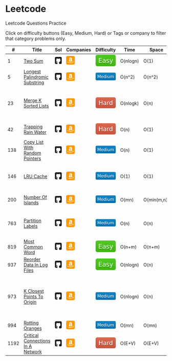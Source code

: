 # Leetcode
Leetcode Questions Practice

Click on difficulty buttons (Easy, Medium, Hard) or Tags or company to filter that category problems only.

|#|Title|Sol|Companies|Difficulty|Time|Space|Tags|
| - | - | - | - | - |  - | - | - |
|1|[Two Sum](https://leetcode.com/problems/two-sum/)|[<img src="images/github.svg" width="27" title="Solution" />](https://github.com/yvrakesh/Leetcode/tree/main/code-0001-to-0499/001-Two-Sum)|[<img src="images/amazon.svg" width="27" title="Amazon" />](https://github.com/yvrakesh/Leetcode/tree/main/company/Amazon)&nbsp; |[![Easy](images/EasyGreen.svg)](https://github.com/yvrakesh/Leetcode/tree/main/difficulty/Easy)|O(nlogn)|O(1)|[Array](https://github.com/yvrakesh/Leetcode/tree/main/tag/Array), [Hash Table](https://github.com/yvrakesh/Leetcode/tree/main/tag/Hash-Table)
|5|[Longest Palindromic Substring](https://leetcode.com/problems/longest-palindromic-substring/)|[<img src="images/github.svg" width="27" title="Solution" />](https://github.com/yvrakesh/Leetcode/tree/main/code-0001-to-0499/005-Longest-Palindromic-Substring)|[<img src="images/amazon.svg" width="27" title="Amazon" />](https://github.com/yvrakesh/Leetcode/tree/main/company/Amazon)&nbsp; |[![Medium](images/MediumBlue.svg)](https://github.com/yvrakesh/Leetcode/tree/main/difficulty/Medium)|O(n^2)|O(n^2)|[String](https://github.com/yvrakesh/Leetcode/tree/main/tag/String), [DP](https://github.com/yvrakesh/Leetcode/tree/main/tag/DP)
|23|[Merge K Sorted Lists](https://leetcode.com/problems/merge-k-sorted-lists/)|[<img src="images/github.svg" width="27" title="Solution" />](https://github.com/yvrakesh/Leetcode/tree/main/code-0001-to-0499/023-Merge-K-Sorted-Lists)|[<img src="images/amazon.svg" width="27" title="Amazon" />](https://github.com/yvrakesh/Leetcode/tree/main/company/Amazon)&nbsp; |[![Hard](images/HardRed.svg)](https://github.com/yvrakesh/Leetcode/tree/main/difficulty/Hard)|O(nlogk)|O(n)|[Linked List](https://github.com/yvrakesh/Leetcode/tree/main/tag/Linked-List), [Divide And Conquer](https://github.com/yvrakesh/Leetcode/tree/main/tag/Divide-And-Conquer), [Priority Queue](https://github.com/yvrakesh/Leetcode/tree/main/tag/Priority-Queue), [Merge Sort](https://github.com/yvrakesh/Leetcode/tree/main/tag/Merge-Sort)
|42|[Trapping Rain Water](https://leetcode.com/problems/trapping-rain-water/)|[<img src="images/github.svg" width="27" title="Solution" />](https://github.com/yvrakesh/Leetcode/tree/main/code-0001-to-0499/042-Trapping-Rain-Water)|[<img src="images/amazon.svg" width="27" title="Amazon" />](https://github.com/yvrakesh/Leetcode/tree/main/company/Amazon)&nbsp; |[![Hard](images/HardRed.svg)](https://github.com/yvrakesh/Leetcode/tree/main/difficulty/Hard)|O(n)|O(1)|[Array](https://github.com/yvrakesh/Leetcode/tree/main/tag/Array), [Two Pointers](https://github.com/yvrakesh/Leetcode/tree/main/tag/Two-Pointers), [DP](https://github.com/yvrakesh/Leetcode/tree/main/tag/DP), [Stack](https://github.com/yvrakesh/Leetcode/tree/main/tag/Stack)
|138|[Copy List With Random Pointers](https://leetcode.com/problems/copy-list-with-random-pointers/)|[<img src="images/github.svg" width="27" title="Solution" />](https://github.com/yvrakesh/Leetcode/tree/main/code-0001-to-0499/138-Copy-List-With-Random-Pointers)|[<img src="images/amazon.svg" width="27" title="Amazon" />](https://github.com/yvrakesh/Leetcode/tree/main/company/Amazon)&nbsp; |[![Medium](images/MediumBlue.svg)](https://github.com/yvrakesh/Leetcode/tree/main/difficulty/Medium)|O(n)|O(1)|[Hash Table](https://github.com/yvrakesh/Leetcode/tree/main/tag/Hash-Table), [Linked List](https://github.com/yvrakesh/Leetcode/tree/main/tag/Linked-List)
|146|[LRU Cache](https://leetcode.com/problems/lru-cache/)|[<img src="images/github.svg" width="27" title="Solution" />](https://github.com/yvrakesh/Leetcode/tree/main/code-0001-to-0499/146-Lru-Cache)|[<img src="images/amazon.svg" width="27" title="Amazon" />](https://github.com/yvrakesh/Leetcode/tree/main/company/Amazon)&nbsp; |[![Medium](images/MediumBlue.svg)](https://github.com/yvrakesh/Leetcode/tree/main/difficulty/Medium)|O(1)|O(1)|[Hash Table](https://github.com/yvrakesh/Leetcode/tree/main/tag/Hash-Table), [Linked List](https://github.com/yvrakesh/Leetcode/tree/main/tag/Linked-List), [Design](https://github.com/yvrakesh/Leetcode/tree/main/tag/Design), [Doubly Linked List](https://github.com/yvrakesh/Leetcode/tree/main/tag/Doubly-Linked-List)
|200|[Number Of Islands](https://leetcode.com/problems/number-of-islands/)|[<img src="images/github.svg" width="27" title="Solution" />](https://github.com/yvrakesh/Leetcode/tree/main/code-0001-to-0499/200-Number-Of-Islands)|[<img src="images/amazon.svg" width="27" title="Amazon" />](https://github.com/yvrakesh/Leetcode/tree/main/company/Amazon)&nbsp; |[![Medium](images/MediumBlue.svg)](https://github.com/yvrakesh/Leetcode/tree/main/difficulty/Medium)|O(mn)|O(min(m,n))|[Array](https://github.com/yvrakesh/Leetcode/tree/main/tag/Array), [BFS](https://github.com/yvrakesh/Leetcode/tree/main/tag/BFS), [DFS](https://github.com/yvrakesh/Leetcode/tree/main/tag/DFS), [Matrix](https://github.com/yvrakesh/Leetcode/tree/main/tag/Matrix), [Union Find](https://github.com/yvrakesh/Leetcode/tree/main/tag/Union-Find)
|763|[Partition Labels](https://leetcode.com/problems/partition-labels/)|[<img src="images/github.svg" width="27" title="Solution" />](https://github.com/yvrakesh/Leetcode/tree/main/code-0500-to-0999/763-Partition-Labels)|[<img src="images/amazon.svg" width="27" title="Amazon" />](https://github.com/yvrakesh/Leetcode/tree/main/company/Amazon)&nbsp; |[![Medium](images/MediumBlue.svg)](https://github.com/yvrakesh/Leetcode/tree/main/difficulty/Medium)|O(n)|O(n)|[Hash Table](https://github.com/yvrakesh/Leetcode/tree/main/tag/Hash-Table), [Two Pointers](https://github.com/yvrakesh/Leetcode/tree/main/tag/Two-Pointers), [String](https://github.com/yvrakesh/Leetcode/tree/main/tag/String), [Greedy](https://github.com/yvrakesh/Leetcode/tree/main/tag/Greedy)
|819|[Most Common Word](https://leetcode.com/problems/most-common-word/)|[<img src="images/github.svg" width="27" title="Solution" />](https://github.com/yvrakesh/Leetcode/tree/main/code-0500-to-0999/819-Most-Common-Word)|[<img src="images/amazon.svg" width="27" title="Amazon" />](https://github.com/yvrakesh/Leetcode/tree/main/company/Amazon)&nbsp; |[![Easy](images/EasyGreen.svg)](https://github.com/yvrakesh/Leetcode/tree/main/difficulty/Easy)|O(n+m)|O(n+m)|[Hash Table](https://github.com/yvrakesh/Leetcode/tree/main/tag/Hash-Table), [String](https://github.com/yvrakesh/Leetcode/tree/main/tag/String)
|937|[Reorder Data In Log Files](https://leetcode.com/problems/reorder-data-in-log-files/)|[<img src="images/github.svg" width="27" title="Solution" />](https://github.com/yvrakesh/Leetcode/tree/main/code-0500-to-0999/937-Reorder-Data-In-Log-Files)|[<img src="images/amazon.svg" width="27" title="Amazon" />](https://github.com/yvrakesh/Leetcode/tree/main/company/Amazon)&nbsp; |[![Easy](images/EasyGreen.svg)](https://github.com/yvrakesh/Leetcode/tree/main/difficulty/Easy)|O(nlogn)|O(n)|[Array](https://github.com/yvrakesh/Leetcode/tree/main/tag/Array), [String](https://github.com/yvrakesh/Leetcode/tree/main/tag/String), [Sorting](https://github.com/yvrakesh/Leetcode/tree/main/tag/Sorting)
|973|[K Closest Points To Origin](https://leetcode.com/problems/k-closest-points-to-origin/)|[<img src="images/github.svg" width="27" title="Solution" />](https://github.com/yvrakesh/Leetcode/tree/main/code-0500-to-0999/973-K-Closest-Points-To-Origin)|[<img src="images/amazon.svg" width="27" title="Amazon" />](https://github.com/yvrakesh/Leetcode/tree/main/company/Amazon)&nbsp; |[![Medium](images/MediumBlue.svg)](https://github.com/yvrakesh/Leetcode/tree/main/difficulty/Medium)|O(nlogn)|O(n)|[Array](https://github.com/yvrakesh/Leetcode/tree/main/tag/Array), [Math](https://github.com/yvrakesh/Leetcode/tree/main/tag/Math), [Divide And Conquer](https://github.com/yvrakesh/Leetcode/tree/main/tag/Divide-And-Conquer), [Geometry](https://github.com/yvrakesh/Leetcode/tree/main/tag/Geometry), [Sorting](https://github.com/yvrakesh/Leetcode/tree/main/tag/Sorting), [Priority Queue](https://github.com/yvrakesh/Leetcode/tree/main/tag/Priority-Queue), [Quick Select](https://github.com/yvrakesh/Leetcode/tree/main/tag/Quick-Select)
|994|[Rotting Oranges](https://leetcode.com/problems/rotting-oranges/)|[<img src="images/github.svg" width="27" title="Solution" />](https://github.com/yvrakesh/Leetcode/tree/main/code-0500-to-0999/994-Rotting-Oranges)|[<img src="images/amazon.svg" width="27" title="Amazon" />](https://github.com/yvrakesh/Leetcode/tree/main/company/Amazon)&nbsp; |[![Medium](images/MediumBlue.svg)](https://github.com/yvrakesh/Leetcode/tree/main/difficulty/Medium)|O(mn)|O(mn)|[Array](https://github.com/yvrakesh/Leetcode/tree/main/tag/Array), [BFS](https://github.com/yvrakesh/Leetcode/tree/main/tag/BFS), [Matrix](https://github.com/yvrakesh/Leetcode/tree/main/tag/Matrix)
|1192|[Critical Connections In A Network](https://leetcode.com/problems/critical-connections-in-a-network/)|[<img src="images/github.svg" width="27" title="Solution" />](https://github.com/yvrakesh/Leetcode/tree/main/code-1000-to-1499/1192-Critical-Connections-In-A-Network)|[<img src="images/amazon.svg" width="27" title="Amazon" />](https://github.com/yvrakesh/Leetcode/tree/main/company/Amazon)&nbsp; |[![Hard](images/HardRed.svg)](https://github.com/yvrakesh/Leetcode/tree/main/difficulty/Hard)|O(E+V)|O(E+V)|[DFS](https://github.com/yvrakesh/Leetcode/tree/main/tag/DFS), [Graph](https://github.com/yvrakesh/Leetcode/tree/main/tag/Graph), [Biconnected Components](https://github.com/yvrakesh/Leetcode/tree/main/tag/Biconnected-Components)